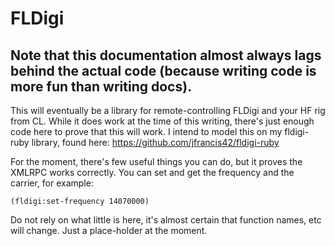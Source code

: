# FLDigi

## Note that this documentation almost always lags behind the actual code (because writing code is more fun than writing docs).

This will eventually be a library for remote-controlling FLDigi and your HF rig from CL. While it does work at the time of this writing, there's just enough code here to prove that this will work. I intend to model this on my fldigi-ruby library, found here:  https://github.com/jfrancis42/fldigi-ruby

For the moment, there's few useful things you can do, but it proves the XMLRPC works correctly. You can set and get the frequency and the carrier, for example:

````
(fldigi:set-frequency 14070000)
````

Do not rely on what little is here, it's almost certain that function names, etc will change. Just a place-holder at the moment.
